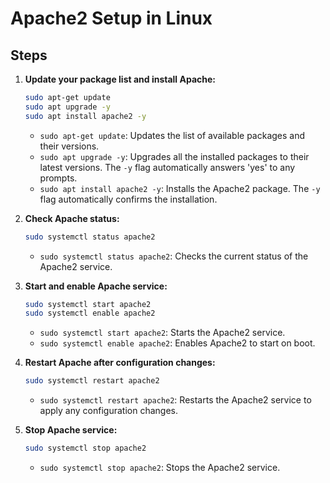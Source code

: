 # Apache2 Setup in Linux

## Steps

1. **Update your package list and install Apache:**
    ```bash
    sudo apt-get update
    sudo apt upgrade -y
    sudo apt install apache2 -y
    ```
    - `sudo apt-get update`: Updates the list of available packages and their versions.
    - `sudo apt upgrade -y`: Upgrades all the installed packages to their latest versions. The `-y` flag automatically answers 'yes' to any prompts.
    - `sudo apt install apache2 -y`: Installs the Apache2 package. The `-y` flag automatically confirms the installation.

2. **Check Apache status:**
    ```bash
    sudo systemctl status apache2
    ```
    - `sudo systemctl status apache2`: Checks the current status of the Apache2 service.

3. **Start and enable Apache service:**
    ```bash
    sudo systemctl start apache2
    sudo systemctl enable apache2
    ```
    - `sudo systemctl start apache2`: Starts the Apache2 service.
    - `sudo systemctl enable apache2`: Enables Apache2 to start on boot.

4. **Restart Apache after configuration changes:**
    ```bash
    sudo systemctl restart apache2
    ```
    - `sudo systemctl restart apache2`: Restarts the Apache2 service to apply any configuration changes.

5. **Stop Apache service:**
    ```bash
    sudo systemctl stop apache2
    ```
    - `sudo systemctl stop apache2`: Stops the Apache2 service.
